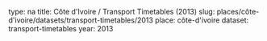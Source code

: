 type: na
title: Côte d'Ivoire / Transport Timetables (2013)
slug: places/côte-d'ivoire/datasets/transport-timetables/2013
place: côte-d'ivoire
dataset: transport-timetables
year: 2013
